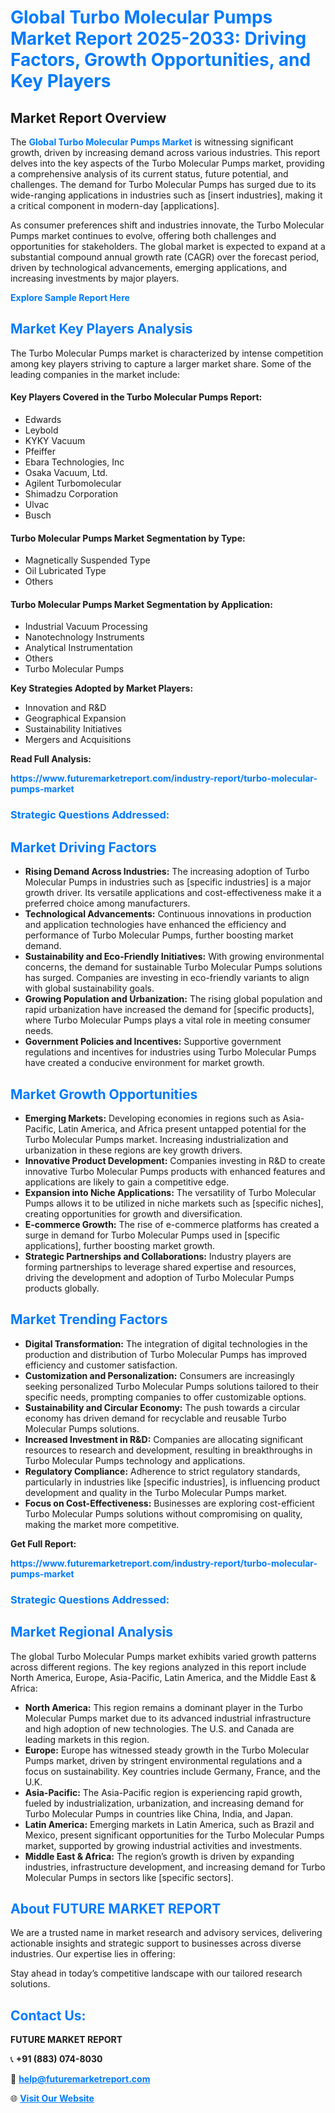 <h1 style="color: #007BFF;">Global Turbo Molecular Pumps Market Report 2025-2033: Driving Factors, Growth Opportunities, and Key Players</h1>

<section id="overview">
<h2>Market Report Overview</h2>
<p>The <a href="https://www.futuremarketreport.com/industry-report/turbo-molecular-pumps-market" style="color: #007BFF; text-decoration: none;"><strong>Global Turbo Molecular Pumps Market</strong></a> is witnessing significant growth, driven by increasing demand across various industries. This report delves into the key aspects of the Turbo Molecular Pumps market, providing a comprehensive analysis of its current status, future potential, and challenges. The demand for Turbo Molecular Pumps has surged due to its wide-ranging applications in industries such as [insert industries], making it a critical component in modern-day [applications].</p>
<p>As consumer preferences shift and industries innovate, the Turbo Molecular Pumps market continues to evolve, offering both challenges and opportunities for stakeholders. The global market is expected to expand at a substantial compound annual growth rate (CAGR) over the forecast period, driven by technological advancements, emerging applications, and increasing investments by major players.</p>
</section>

<section id="overview">
<p><a href="https://www.futuremarketreport.com/request-sample/reportId=112791" style="color: #007BFF; text-decoration: none;"><strong>Explore Sample Report Here</strong></a></p>
</section>

<section id="key-players">
<h2 style="color: #007BFF;">Market Key Players Analysis</h2>
<p>The Turbo Molecular Pumps market is characterized by intense competition among key players striving to capture a larger market share. Some of the leading companies in the market include:</p>
<h4>Key Players Covered in the Turbo Molecular Pumps Report:</h4>
<ul><li>Edwards</li><li>Leybold</li><li>KYKY Vacuum</li><li>Pfeiffer</li><li>Ebara Technologies, Inc</li><li>Osaka Vacuum, Ltd.</li><li>Agilent Turbomolecular</li><li>Shimadzu Corporation</li><li>Ulvac</li><li>Busch</li></ul>
<h4>Turbo Molecular Pumps Market Segmentation by Type:</h4>
<ul><li>Magnetically Suspended Type</li><li>Oil Lubricated Type</li><li>Others</li></ul>

<h4>Turbo Molecular Pumps Market Segmentation by Application:</h4>
<ul><li>Industrial Vacuum Processing</li><li>Nanotechnology Instruments</li><li>Analytical Instrumentation</li><li>Others</li><li>Turbo Molecular Pumps</li></ul>
<p><strong>Key Strategies Adopted by Market Players:</strong></p>
<ul>
<li>Innovation and R&D</li>
<li>Geographical Expansion</li>
<li>Sustainability Initiatives</li>
<li>Mergers and Acquisitions</li>
</ul>
</section>

<section>
<p><strong>Read Full Analysis: </strong></p><a href="https://www.futuremarketreport.com/industry-report/turbo-molecular-pumps-market" style="color: #007BFF; text-decoration: none;"><strong>https://www.futuremarketreport.com/industry-report/turbo-molecular-pumps-market</strong></a>
<h3 style="color: #007BFF;">Strategic Questions Addressed:</h3>
</section>

<section id="driving-factors">
<h2 style="color: #007BFF;">Market Driving Factors</h2>
<ul>
<li><strong>Rising Demand Across Industries:</strong> The increasing adoption of Turbo Molecular Pumps in industries such as [specific industries] is a major growth driver. Its versatile applications and cost-effectiveness make it a preferred choice among manufacturers.</li>
<li><strong>Technological Advancements:</strong> Continuous innovations in production and application technologies have enhanced the efficiency and performance of Turbo Molecular Pumps, further boosting market demand.</li>
<li><strong>Sustainability and Eco-Friendly Initiatives:</strong> With growing environmental concerns, the demand for sustainable Turbo Molecular Pumps solutions has surged. Companies are investing in eco-friendly variants to align with global sustainability goals.</li>
<li><strong>Growing Population and Urbanization:</strong> The rising global population and rapid urbanization have increased the demand for [specific products], where Turbo Molecular Pumps plays a vital role in meeting consumer needs.</li>
<li><strong>Government Policies and Incentives:</strong> Supportive government regulations and incentives for industries using Turbo Molecular Pumps have created a conducive environment for market growth.</li>
</ul>
</section>

<section id="growth-opportunities">
<h2 style="color: #007BFF;">Market Growth Opportunities</h2>
<ul>
<li><strong>Emerging Markets:</strong> Developing economies in regions such as Asia-Pacific, Latin America, and Africa present untapped potential for the Turbo Molecular Pumps market. Increasing industrialization and urbanization in these regions are key growth drivers.</li>
<li><strong>Innovative Product Development:</strong> Companies investing in R&D to create innovative Turbo Molecular Pumps products with enhanced features and applications are likely to gain a competitive edge.</li>
<li><strong>Expansion into Niche Applications:</strong> The versatility of Turbo Molecular Pumps allows it to be utilized in niche markets such as [specific niches], creating opportunities for growth and diversification.</li>
<li><strong>E-commerce Growth:</strong> The rise of e-commerce platforms has created a surge in demand for Turbo Molecular Pumps used in [specific applications], further boosting market growth.</li>
<li><strong>Strategic Partnerships and Collaborations:</strong> Industry players are forming partnerships to leverage shared expertise and resources, driving the development and adoption of Turbo Molecular Pumps products globally.</li>
</ul>
</section>

<section id="trending-factors">
<h2 style="color: #007BFF;">Market Trending Factors</h2>
<ul>
<li><strong>Digital Transformation:</strong> The integration of digital technologies in the production and distribution of Turbo Molecular Pumps has improved efficiency and customer satisfaction.</li>
<li><strong>Customization and Personalization:</strong> Consumers are increasingly seeking personalized Turbo Molecular Pumps solutions tailored to their specific needs, prompting companies to offer customizable options.</li>
<li><strong>Sustainability and Circular Economy:</strong> The push towards a circular economy has driven demand for recyclable and reusable Turbo Molecular Pumps solutions.</li>
<li><strong>Increased Investment in R&D:</strong> Companies are allocating significant resources to research and development, resulting in breakthroughs in Turbo Molecular Pumps technology and applications.</li>
<li><strong>Regulatory Compliance:</strong> Adherence to strict regulatory standards, particularly in industries like [specific industries], is influencing product development and quality in the Turbo Molecular Pumps market.</li>
<li><strong>Focus on Cost-Effectiveness:</strong> Businesses are exploring cost-efficient Turbo Molecular Pumps solutions without compromising on quality, making the market more competitive.</li>
</ul>
</section>

<section>
<p><strong>Get Full Report: </strong></p><a href="https://www.futuremarketreport.com/industry-report/turbo-molecular-pumps-market" style="color: #007BFF; text-decoration: none;"><strong>https://www.futuremarketreport.com/industry-report/turbo-molecular-pumps-market</strong></a>
<h3 style="color: #007BFF;">Strategic Questions Addressed:</h3>
</section>


<section id="regional-analysis">
<h2 style="color: #007BFF;">Market Regional Analysis</h2>
<p>The global Turbo Molecular Pumps market exhibits varied growth patterns across different regions. The key regions analyzed in this report include North America, Europe, Asia-Pacific, Latin America, and the Middle East & Africa:</p>
<ul>
<li><strong>North America:</strong> This region remains a dominant player in the Turbo Molecular Pumps market due to its advanced industrial infrastructure and high adoption of new technologies. The U.S. and Canada are leading markets in this region.</li>
<li><strong>Europe:</strong> Europe has witnessed steady growth in the Turbo Molecular Pumps market, driven by stringent environmental regulations and a focus on sustainability. Key countries include Germany, France, and the U.K.</li>
<li><strong>Asia-Pacific:</strong> The Asia-Pacific region is experiencing rapid growth, fueled by industrialization, urbanization, and increasing demand for Turbo Molecular Pumps in countries like China, India, and Japan.</li>
<li><strong>Latin America:</strong> Emerging markets in Latin America, such as Brazil and Mexico, present significant opportunities for the Turbo Molecular Pumps market, supported by growing industrial activities and investments.</li>
<li><strong>Middle East & Africa:</strong> The region’s growth is driven by expanding industries, infrastructure development, and increasing demand for Turbo Molecular Pumps in sectors like [specific sectors].</li>
</ul>
</section>

<footer>
<h2 style="color: #007BFF;">About FUTURE MARKET REPORT</h2>
<p>We are a trusted name in market research and advisory services, delivering actionable insights and strategic support to businesses across diverse industries. Our expertise lies in offering:</p>

<p>Stay ahead in today’s competitive landscape with our tailored research solutions.</p>

<h2 style="color: #007BFF;">Contact Us:</h2>
<p><strong>FUTURE MARKET REPORT</strong></p>
<p>📞 <strong>+91 (883) 074-8030</strong></p>
<p>📧 <strong><a href="mailto:help@futuremarketreport.com" style="color: #007BFF;">help@futuremarketreport.com</a></strong></p>
<p>🌐 <strong><a href="https://www.futuremarketreport.com/" style="color: #007BFF;">Visit Our Website</a></strong></p>
</footer>